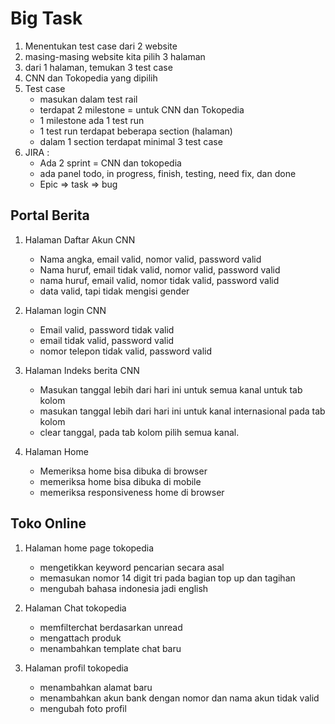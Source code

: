 # Big Task
1. Menentukan test case dari 2 website
2. masing-masing website kita pilih 3 halaman
3. dari 1 halaman, temukan 3 test case
4. CNN dan Tokopedia yang dipilih
5. Test case 
   * masukan dalam test rail
   * terdapat 2 milestone = untuk CNN dan Tokopedia
   * 1 milestone ada 1 test run
   * 1 test run terdapat beberapa section (halaman)
   * dalam 1 section terdapat minimal 3 test case
6. JIRA :
   * Ada 2 sprint = CNN dan tokopedia
   * ada panel todo, in progress, finish, testing, need fix, dan done
   * Epic => task => bug

   
## Portal Berita
1. Halaman Daftar Akun CNN
   * Nama angka, email valid, nomor valid, password valid
   * Nama huruf, email tidak valid, nomor valid, password valid
   * nama huruf, email valid, nomor tidak valid, password valid
   * data valid, tapi tidak mengisi gender

2. Halaman login CNN
   * Email valid, password tidak valid
   * email tidak valid, password valid
   * nomor telepon tidak valid, password valid

3. Halaman Indeks berita CNN
   * Masukan tanggal lebih dari hari ini untuk semua kanal untuk tab kolom
   * masukan tanggal lebih dari hari ini untuk kanal internasional pada tab kolom
   * clear tanggal, pada tab kolom pilih semua kanal.

4. Halaman Home
   * Memeriksa home bisa dibuka di browser
   * memeriksa home bisa dibuka di mobile
   * memeriksa responsiveness home di browser

## Toko Online
1. Halaman home page tokopedia
   * mengetikkan keyword  pencarian secara asal
   * memasukan nomor 14 digit tri pada bagian top up dan tagihan
   * mengubah bahasa indonesia jadi english

2. Halaman Chat tokopedia
   * memfilterchat berdasarkan unread
   * mengattach produk
   * menambahkan template chat baru

3. Halaman profil tokopedia
   * menambahkan alamat baru
   * menambahkan akun bank dengan nomor dan nama akun tidak valid
   * mengubah foto profil
